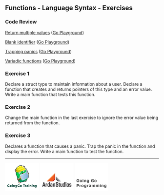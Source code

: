 ## Functions - Language Syntax - Exercises

### Code Review

[Return multiple values](../example1/example1.go) ([Go Playground](http://play.golang.org/p/8EAEBGjWcv))

[Blank identifier](../example2/example2.go) ([Go Playground](http://play.golang.org/p/2t1PFm1FGY))

[Trapping panics](../example3/example3.go) ([Go Playground](http://play.golang.org/p/eg14ClW4_y))

[Variadic functions](../example4/example4.go) ([Go Playground](http://play.golang.org/p/pftXmrhXU6))

### Exercise 1
Declare a struct type to maintain information about a user. Declare a function that creates and returns pointers of this type and an error value. Write a main function that tests this function.  

### Exercise 2
Change the main function in the last exercise to ignore the error value being returned from the function.

### Exercise 3
Declares a function that causes a panic. Trap the panic in the function and display the error. Write a main function to test the function.

___
[![GoingGo Training](../../../00-slides/images/ggt_logo.png)](http://www.goinggotraining.net)
[![Ardan Studios](../../../00-slides/images/ardan_logo.png)](http://www.ardanstudios.com)
[![GoingGo Blog](../../../00-slides/images/ggb_logo.png)](http://www.goinggo.net)
